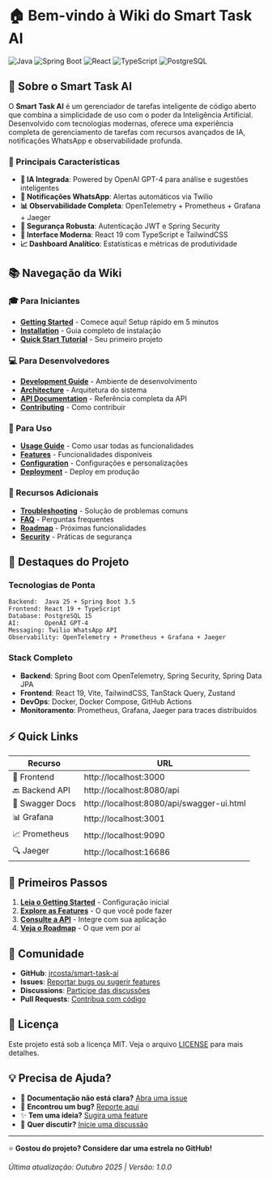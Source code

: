 # 🏠 Bem-vindo à Wiki do Smart Task AI

![Java](https://img.shields.io/badge/Java-25-orange)
![Spring Boot](https://img.shields.io/badge/Spring%20Boot-3.5-green)
![React](https://img.shields.io/badge/React-19-blue)
![TypeScript](https://img.shields.io/badge/TypeScript-4.9-blue)
![PostgreSQL](https://img.shields.io/badge/PostgreSQL-15-blue)

## 🚀 Sobre o Smart Task AI

O **Smart Task AI** é um gerenciador de tarefas inteligente de código aberto que combina a simplicidade de uso com o poder da Inteligência Artificial. Desenvolvido com tecnologias modernas, oferece uma experiência completa de gerenciamento de tarefas com recursos avançados de IA, notificações WhatsApp e observabilidade profunda.

### 🎯 Principais Características

- **🤖 IA Integrada**: Powered by OpenAI GPT-4 para análise e sugestões inteligentes
- **📱 Notificações WhatsApp**: Alertas automáticos via Twilio
- **📊 Observabilidade Completa**: OpenTelemetry + Prometheus + Grafana + Jaeger
- **🔐 Segurança Robusta**: Autenticação JWT e Spring Security
- **🎨 Interface Moderna**: React 19 com TypeScript e TailwindCSS
- **📈 Dashboard Analítico**: Estatísticas e métricas de produtividade

## 📚 Navegação da Wiki

### 🎓 Para Iniciantes
- **[Getting Started](Getting-Started.md)** - Comece aqui! Setup rápido em 5 minutos
- **[Installation](Installation.md)** - Guia completo de instalação
- **[Quick Start Tutorial](Quick-Start-Tutorial.md)** - Seu primeiro projeto

### 💻 Para Desenvolvedores
- **[Development Guide](Development-Guide.md)** - Ambiente de desenvolvimento
- **[Architecture](Architecture.md)** - Arquitetura do sistema
- **[API Documentation](API-Documentation.md)** - Referência completa da API
- **[Contributing](Contributing.md)** - Como contribuir

### 🚀 Para Uso
- **[Usage Guide](Usage-Guide.md)** - Como usar todas as funcionalidades
- **[Features](Features.md)** - Funcionalidades disponíveis
- **[Configuration](Configuration.md)** - Configurações e personalizações
- **[Deployment](Deployment.md)** - Deploy em produção

### 🔧 Recursos Adicionais
- **[Troubleshooting](Troubleshooting.md)** - Solução de problemas comuns
- **[FAQ](FAQ.md)** - Perguntas frequentes
- **[Roadmap](Roadmap.md)** - Próximas funcionalidades
- **[Security](Security.md)** - Práticas de segurança

## 🌟 Destaques do Projeto

### Tecnologias de Ponta
```
Backend:  Java 25 + Spring Boot 3.5
Frontend: React 19 + TypeScript
Database: PostgreSQL 15
AI:       OpenAI GPT-4
Messaging: Twilio WhatsApp API
Observability: OpenTelemetry + Prometheus + Grafana + Jaeger
```

### Stack Completo
- **Backend**: Spring Boot com OpenTelemetry, Spring Security, Spring Data JPA
- **Frontend**: React 19, Vite, TailwindCSS, TanStack Query, Zustand
- **DevOps**: Docker, Docker Compose, GitHub Actions
- **Monitoramento**: Prometheus, Grafana, Jaeger para traces distribuídos

## ⚡ Quick Links

| Recurso | URL |
|---------|-----|
| 🎨 Frontend | http://localhost:3000 |
| 🔙 Backend API | http://localhost:8080/api |
| 📖 Swagger Docs | http://localhost:8080/api/swagger-ui.html |
| 📊 Grafana | http://localhost:3001 |
| 📈 Prometheus | http://localhost:9090 |
| 🔍 Jaeger | http://localhost:16686 |

## 🎯 Primeiros Passos

1. **[Leia o Getting Started](Getting-Started.md)** - Configuração inicial
2. **[Explore as Features](Features.md)** - O que você pode fazer
3. **[Consulte a API](API-Documentation.md)** - Integre com sua aplicação
4. **[Veja o Roadmap](Roadmap.md)** - O que vem por aí

## 🤝 Comunidade

- **GitHub**: [jrcosta/smart-task-ai](https://github.com/jrcosta/smart-task-ai)
- **Issues**: [Reportar bugs ou sugerir features](https://github.com/jrcosta/smart-task-ai/issues)
- **Discussions**: [Participe das discussões](https://github.com/jrcosta/smart-task-ai/discussions)
- **Pull Requests**: [Contribua com código](https://github.com/jrcosta/smart-task-ai/pulls)

## 📄 Licença

Este projeto está sob a licença MIT. Veja o arquivo [LICENSE](../LICENSE) para mais detalhes.

## 💡 Precisa de Ajuda?

- 📖 **Documentação não está clara?** [Abra uma issue](https://github.com/jrcosta/smart-task-ai/issues/new)
- 🐛 **Encontrou um bug?** [Reporte aqui](https://github.com/jrcosta/smart-task-ai/issues/new?template=bug_report.md)
- ✨ **Tem uma ideia?** [Sugira uma feature](https://github.com/jrcosta/smart-task-ai/issues/new?template=feature_request.md)
- 💬 **Quer discutir?** [Inicie uma discussão](https://github.com/jrcosta/smart-task-ai/discussions)

---

⭐ **Gostou do projeto? Considere dar uma estrela no GitHub!**

*Última atualização: Outubro 2025 | Versão: 1.0.0*
